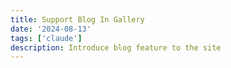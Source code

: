 ```yaml
---
title: Support Blog In Gallery
date: '2024-08-13'
tags: ['claude']
description: Introduce blog feature to the site
---
```



